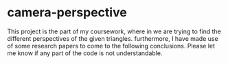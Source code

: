 # camera-perspective
This project is the part of my coursework, where in we are trying to find the different perspectives of the given triangles.
furthermore, I have made use of some research papers to come to the following conclusions. 
Please let me know if any part of the code is not understandable. 
